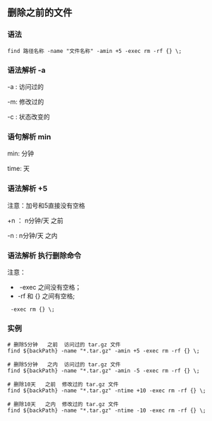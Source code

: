 

## 删除之前的文件



### 语法

``` shell
find 路径名称 -name "文件名称" -amin +5 -exec rm -rf {} \;
```



### 语法解析 -a

-a : 访问过的

-m: 修改过的

-c : 状态改变的



### 语句解析 min

min: 分钟

time: 天



### 语法解析 +5

注意：加号和5直接没有空格

+n ： n分钟/天 之前

-n	: n分钟/天 之内



### 语法解析 执行删除命令

注意：

- ​	-exec 之间没有空格；
- -rf   和  {}  之间有空格;

``` shell
 -exec rm {} \;
```





### 实例

``` shell
# 删除5分钟   之前  访问过的 tar.gz 文件
find ${backPath} -name "*.tar.gz" -amin +5 -exec rm -rf {} \;

# 删除5分钟   之内  访问过的 tar.gz 文件
find ${backPath} -name "*.tar.gz" -amin -5 -exec rm -rf {} \;

# 删除10天   之前  修改过的 tar.gz 文件
find ${backPath} -name "*.tar.gz" -ntime +10 -exec rm -rf {} \;

# 删除10天   之内  修改过的 tar.gz 文件
find ${backPath} -name "*.tar.gz" -ntime -10 -exec rm -rf {} \;
```







